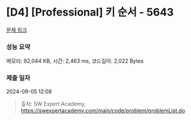 # [D4] [Professional] 키 순서 - 5643 

[문제 링크](https://swexpertacademy.com/main/code/problem/problemDetail.do?contestProbId=AWXQsLWKd5cDFAUo) 

### 성능 요약

메모리: 92,044 KB, 시간: 2,463 ms, 코드길이: 2,022 Bytes

### 제출 일자

2024-09-05 12:08



> 출처: SW Expert Academy, https://swexpertacademy.com/main/code/problem/problemList.do